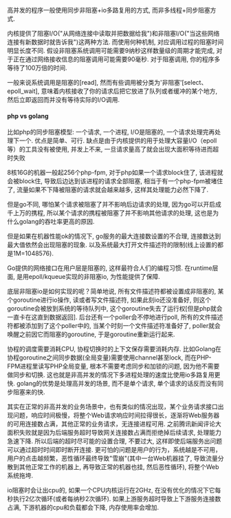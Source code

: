 高并发的程序一般使用同步非阻塞+io多路复用的方式, 而非多线程+同步阻塞方式.  

内核提供了阻塞I/O("从网络连接中读取并把数据给我")和非阻塞I/O("当这些网络连接有新数据时就告诉我")这两种方法. 而使用何种机制, 对应调用过程的阻塞时间明显长度不同. 假设非阻塞系统调用可能需要9纳秒这样数量级的周期才能完成, 对于正在通过网络接收信息的阻塞调用可能需要90毫秒. 对于阻塞调用, 你的程序多等待了100万倍的时间.  

一般来说系统调用是阻塞的[read], 然而有些调用被分类为'非阻塞'[select、epoll_wait], 意味着内核接收了你的请求后把它放进了队列或者缓冲的某个地方, 然后立即返回而并没有等待实际的I/O调用.  


#### php vs golang

比如php的同步阻塞模型: 一个请求, 一个进程, I/O是阻塞的, 一个请求处理完再处理下一个. 优点是简单、可行. 缺点是由于内核提供的用于处理大容量I/O（epoll等）的工具没有被使用, 并发上不来, 一旦请求量高了就会出现大面积等待进而超时失败  

8核16G的机器一般起256个php-fpm, 对于php如果一个请求block住了, 该进程就会被block住, 导致后边达到该进程的请求全部阻塞, 相当于有一个php-fpm被堵住了, 流量如果不下降被阻塞的请求就会越来越多, 这样其处理能力必然下降了.  

但是go不同, 哪怕某个请求被阻塞了并不影响后边请求的处理, 因为go可以开启成千上万的携程, 所以某个请求的携程被阻塞了并不影响其他请求的处理, 这也是为什么golang的吞吐率更高的原因.   

但是如果在机器性能ok的情况下, go服务的最大连接数设置的不合理, 连接数达到最大值依然会出现阻塞的现象. 以及系统最大打开文件描述符的限制(线上设置的都是1M=1048576).  

Go提供的网络接口在用户层是阻塞的, 这样最符合人们的编程习惯. 在runtime层面, 是用epoll/kqueue实现的非阻塞io, 为性能提供了保障.  

底层非阻塞io是如何实现的呢？简单地说, 所有文件描述符都被设置成非阻塞的, 某个goroutine进行io操作, 读或者写文件描述符, 如果此刻io还没准备好, 则这个goroutine会被放到系统的等待队列中, 这个goroutine失去了运行权[但是php就会一直卡在这直到数据返回]. 后台还有一个poller会不停地进行poll, 所有的文件描述符都被添加到了这个poller中的, 当某个时刻一个文件描述符准备好了, poller就会唤醒之前因它而阻塞的goroutine, 于是goroutine重新运行起来.  

协程的调度需要消耗CPU, 协程切换时的上下文保存需要消耗内存. 比如Golang在协程goroutine之间同步数据(全局变量)需要使用channel甚至lock, 而在PHP-FPM进程里读写PHP全局变量, 根本不需要考虑同步和加锁的问题, 因为他不需要做同步和切换. 这也就是非高并发的情况下多进程处理的速度比使用io多路复用更快. golang的优势是处理高并发的场景, 而不是单个请求, 单个请求的话反而没有同步阻塞来的快.  

其实在正常的非高并发的业务场景中，也有类似的情况出现，某个业务请求接口出现问题，响应时间极慢，将整个Web请求响应时间拉得很长，逐渐将Web服务器的可用连接数占满，其他正常的业务请求，无连接进程可用. 之前腾讯新闻评论大面积失败就是因为后端服务超时导致网关连接数占满而拒绝掉后续请求, 处理能力急速下降. 所以后端的超时尽可能的设置合理, 不要过大, 这样即使后端服务出问题可以通过超时时间即时断开连接. 更可怕的问题是用户的行为，系统越是不可用，用户的点击越频繁，恶性循环最终导致"雪崩"(其中一台Web机器挂了, 导致流量分散到其他正常工作的机器上, 再导致正常的机器也挂, 然后恶性循环), 将整个Web系统拖垮.


io阻塞时会让出cpu的, 如果一个CPU内核运行在2GHz, 在没有优化的情况下它每秒执行2亿次循环(或者每纳秒2次循环). 如果上游服务超时导致上下游服务连接数占满, 下游机器的cpu和负载都会下降, 内存使用率会增加.  
